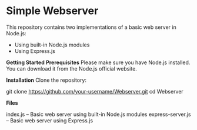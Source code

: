 # Simple Webserver

This repository contains two implementations of a basic web server in Node.js:

- Using built-in Node.js modules
- Using Express.js

**Getting Started**
**Prerequisites**
Please make sure you have Node.js installed. You can download it from the Node.js official website.

**Installation**
Clone the repository:

git clone https://github.com/your-username/Webserver.git
cd Webserver

**Files**

index.js – Basic web server using built-in Node.js modules
express-server.js – Basic web server using Express.js
